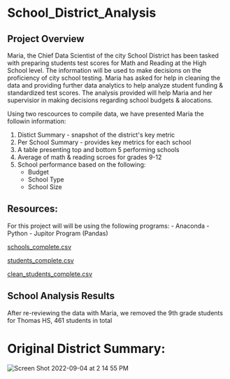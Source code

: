 # School_District_Analysis

## Project Overview

Maria, the Chief Data Scientist of the city School District has been tasked with preparing students test scores for Math and Reading at the High School level. The information will be used to make decisions on the proficiency of city school testing.
Maria has asked for help in cleaning the data and providing further data analytics to help analyze student funding & standardized test scores. The analysis provided will help Maria and her supervisior in making decisions regarding school budgets & alocations. 

Using two rescources to compile data, we have presented Maria the followin information:
  1. Distict Summary - snapshot of the district's key metric
  2. Per School Summary - provides key metrics for each school
  3. A table presenting top and bottom 5 performing schools
  4. Average of math & reading scroes for grades 9-12
  5. School performance based on the following:
      - Budget
      - School Type
      - School Size

## Resources:

For this project will will be using the following programs:
      - Anaconda
      - Python
      - Jupitor Program (Pandas)

[schools_complete.csv](https://github.com/jbailey2705/School_District_Analysis/files/9485340/schools_complete.csv)

[students_complete.csv](https://github.com/jbailey2705/School_District_Analysis/files/9485341/students_complete.csv)

[clean_students_complete.csv](https://github.com/jbailey2705/School_District_Analysis/files/9485342/clean_students_complete.csv)

## School Analysis Results

After re-reviewing the data with Maria, we removed the 9th grade students for Thomas HS, 461 students in total

# Original District Summary:

![Screen Shot 2022-09-04 at 2 14 55 PM](https://user-images.githubusercontent.com/109354592/188329900-489fca1a-3801-43f6-8526-f324bb8ed0fd.png)



